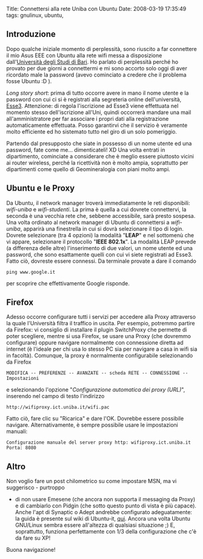 Title: Connettersi alla rete Uniba con Ubuntu
Date:  2008-03-19 17:35:49
tags: gnulinux, ubuntu,

## Introduzione ##

Dopo qualche iniziale momento di
perplessità, sono riuscito a far connettere il mio Asus EEE con Ubuntu alla
rete wifi messa a disposizione dall'[Università degli Studi di Bari][1]. Ho
parlato di perplessità perché ho provato per due giorni a connettermi e mi
sono accorto solo oggi di aver ricordato male la password (avevo cominciato a
credere che il problema fosse Ubuntu :D ).


_Long story short_: prima di tutto
occorre avere in mano il nome utente e la password con cui ci si è
registrati alla segreteria online dell'università, [Esse3][2]. Attenzione: di
regola l'iscrizione ad Esse3 viene effettuata nel momento stesso
dell'iscrizione all'Uni, quindi occorrerà mandare una mail all'amministratore
per far associare i propri dati alla registrazione automaticamente effettuata.
Posso garantirvi che il servizio è veramente molto efficiente ed ho sistemato
tutto nel giro di un solo pomeriggio.


Partendo dal presupposto che siate in
possesso di un nome utente ed una password, fate come me... dimenticateli! XD
Una volta entrati in dipartimento, cominciate a considerare che è meglio
essere piuttosto vicini ai router wireless, perché la ricettività non è molto
ampia, soprattutto per dipartimenti come quello di Geomineralogia con piani
molto ampi.


## Ubuntu e le Proxy ##

Da Ubuntu, il network manager troverà
immediatamente le reti disponibili: _wifi-uniba_ e _wifi-studenti_. La prima è
quella a cui dovrete connettervi, la seconda è una vecchia rete che, sebbene
accessibile, sarà presto sospesa. Una volta ordinato al network manager di
Ubuntu di connettersi a _wifi-uniba_, apparirà una finestrella in cui si dovrà
selezionare il tipo di login. Dovrete selezionare (tra 4 opzioni) la modalità
"**LEAP**" e nel sottomenù che vi appare, selezionare il protocollo "**IEEE
802.1x**". La modalità LEAP prevede (a differenza delle altre) l'inserimento
di due valori, un nome utente ed una password, che sono esattamente quelli con
cui vi siete registrati ad Esse3. Fatto ciò, dovreste essere connessi. Da
terminale provate a dare il comando

	ping www.google.it

per scoprire che effettivamente Google risponde.

## Firefox ##

Adesso occorre configurare tutti i servizi per accedere alla Proxy attraverso la quale l'Università filtra il
traffico in uscita. Per esempio, potremmo partire da Firefox: vi consiglio di
installare il plugin SwitchProxy che permette di poter scegliere, mentre si
usa Firefox, se usare una Proxy (che dovremmo configurare) oppure navigare
normalmente con connessione diretta ad internet (è l'ideale per chi usa lo
stesso PC sia per navigare a casa in wifi sia in facoltà). Comunque, la proxy
è normalmente configurabile selezionando da Firefox
	
	MODIFICA -- PREFERENZE -- AVANZATE -- scheda RETE -- CONNESSIONE -- Impostazioni

e selezionando l'opzione "_Configurazione automatica dei proxy (URL)_", inserendo nel campo di testo
l'indirizzo

	http://wifiproxy.ict.uniba.it/wifi.pac

Fatto ciò, fare clic su
"Ricarica" e dare l'OK. Dovrebbe essere possibile navigare. Alternativamente,
è sempre possibile usare le impostazioni manuali:

	Configurazione manuale del server proxy http: wifiproxy.ict.uniba.it
	Porta: 8080 

## Altro ##

Non voglio fare un post chilometrico su come impostare MSN, ma vi suggerisco - purtroppo
- di non usare Emesene (che ancora non supporta il messaging da Proxy) e di
cambiarlo con Pidgin (che sotto questo punto di vista è più capace). Anche
l'apt di Synaptic o Adept andrebbe configurato adeguatamente: la guida è
presente sul wiki di Ubuntu-it, [qui][3]. Ancora una volta Ubuntu GNU/Linux
sembra essere all'altezza di qualsiasi situazione ;) E, soprattutto, funziona
perfettamente con 1/3 della configurazione che c'è da fare su XP!

Buona navigazione!

   [1]: http://www.uniba.it/studenti/wifi/

   [2]: http://www.studenti.ict.uniba.it/esse3/Start.do

   [3]: http://wiki.ubuntu-it.org/ProxyClient
